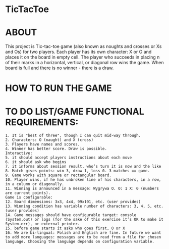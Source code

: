 # TicTacToe

# ABOUT
This project is Tic-tac-toe game (also known as noughts and crosses or Xs and Os) for two players.
Each player has its own character: X or O and places it on the board in empty cell.
The player who succeeds in placing n of their marks in a horizontal, vertical, or diagonal row wins the game.
When board is full and there is no winner - there is a draw.

# HOW TO RUN THE GAME

# TO DO LIST/GAME FUNCTIONAL REQUIREMENTS:

    1. It is "best of three", though I can quit mid-way through.
    2. Characters: O (naught) and X (cross)
    3. Players have names and scores.
    4. Winner has better score. Draw is possible.
    Interactive:
    5. it should accept players instructions about each move
    6. it should ask who begins
    7. it informs about session result, who’s turn it is now and the like
    8. Match gives points: win 3, draw 1, loss 0. 3 matches == game.
    9. Game works with square or rectangular board.
    10. Player wins, if he has unbroken line of his characters, in a row, in a column or diagonally.
    11. Winning is announced in a message: Wygrywa O. O: 1 X: 0 (numbers are current points).
    Game is configurable:
    12. Board dimensions: 3x3, 4x4, 99x101, etc. (user provides)
    13. Winning condition has variable number of characters: 3, 4, 5, etc. (user provides)
    14. Game messages should have configurable target: console (System.out) or logs (for the sake of this exercise it’s OK to make it System.err), or external printer.
    15. before game starts it asks who goes first, O or X
    16. We are bi-lingual: Polish and English are fine. In future we want to add more languages: messages are to be read from a file for chosen language. Choosing the language depends on configuration variable.